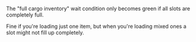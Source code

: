 The "full cargo inventory" wait condition only becomes green if all slots are completely full.

Fine if you're loading just one item, but when you're loading mixed ones a slot might not fill up completely.

